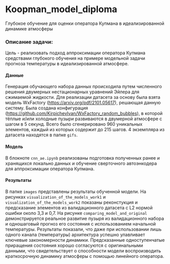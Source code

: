 # Koopman_model_diploma

Глубокое обучение для оценки оператора Купмана в идеализированной динамике атмосферы

### Описание задачи:

Цель - реализовать подход аппроксимации оператора Купмана средствами глубокого обучения на примере модельной задачи прогноза температуры в идеализированной атмосфере.

#### Данные

Генерация обучающего набора данных происходила путем численного решения двумерных нестационарных уравнений Эйлера для сжимаемой жидкости. Для реализации датасета за основу была взята модель WxFactory (https://arxiv.org/pdf/2101.05617), решающая данную систему. Была создана конфигурация (https://github.com/KirpichevIvan/WxFactory_random_bubbles), в которой тёплые и/или холодные пузыри развиваются в двумерной атмосфере с шагом в 5 секунд. Всего было сгенерировано 960 уникальных элементов, каждый из которых содержит до 215 шагов. 4 экземпляра из датасета находятся в папке `gifs`.

#### Модель

В блокноте `cnn_ae.ipynb` реализованы подготовка полученных ранее и хранящихся локально данных и обучение сверточного автоэнкодера для аппроксимации оператора Купмана.

#### Результаты

В папке `images` представлены результаты обученной модели. На рисунках `visualization_of_the_models_work1` и `visualization_of_the_models_work2` показаны реконстукция и предсказание элементов из валидационного датасета с L2 нормой ошибки около 3,3 и 0,7. На рисунке `comparing_model_and_original` демонстрируется реальное развитие пузыря из валидационного набора и одношаговый прогноз его состояния с использованием начальной температуры. Результаты показали, что даже при использовании лишь одного канала (температуры) архитектура успешно улавливает ключевые закономерности динамики. Предсказанные одноступенчатые приращения состояния хорошо согласуются с оригинальными данными, что свидетельствует о способности модели воспроизводить краткосрочную динамику атмосферы с помощью линейного оператора.
